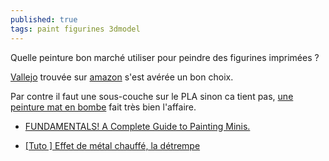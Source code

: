 ```yaml
---
published: true
tags: paint figurines 3dmodel
---
```

Quelle peinture bon marché utiliser pour peindre des figurines imprimées ?

[Vallejo](http://www.le-gobelin-rose.com/la-peinture-de-figurines-le-matos-de-peinture/) trouvée sur [amazon](https://www.amazon.fr/gp/product/B000PHCTRK/ref=oh_aui_detailpage_o09_s00?ie=UTF8&psc=1) s'est avérée un bon choix.

Par contre il faut une sous-couche sur le PLA sinon ca tient pas, [une peinture mat en bombe](https://letempledemorikun.blogspot.fr/2012/02/des-alternatives-la-sous-couche-de.html) fait très bien l'affaire.

- [FUNDAMENTALS! A Complete Guide to Painting Minis.](https://www.youtube.com/watch?v=v-BlVYFxfRA)

- [[Tuto ] Effet de métal chauffé, la détrempe ](http://salaisefigurine.blogspot.com/2015/03/tuto-effet-de-metal-chauffe-la-detrempe.html)

